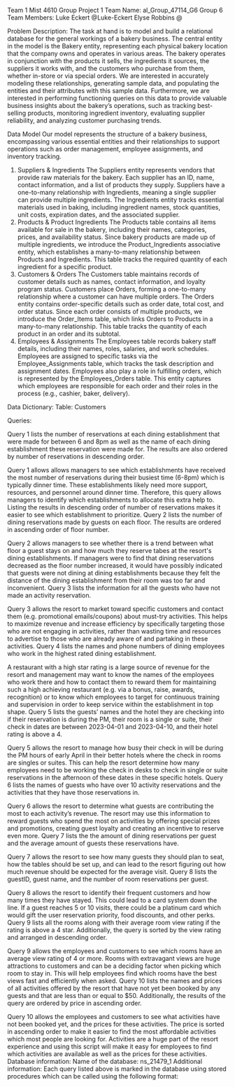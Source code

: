 Team 1 Mist 4610 Group Project 1
Team Name:
al_Group_47114_G6 Group 6
Team Members:
Luke Eckert @Luke-Eckert 
Elyse Robbins @


Problem Description:
The task at hand is to model and build a relational database for the general workings of a bakery business. The central entity in the model is the Bakery entity, representing each physical bakery location that the company owns and operates in various areas. The bakery operates in conjunction with the products it sells, the ingredients it sources, the suppliers it works with, and the customers who purchase from them, whether in-store or via special orders.
We are interested in accurately modeling these relationships, generating sample data, and populating the entities and their attributes with this sample data. Furthermore, we are interested in performing functioning queries on this data to provide valuable business insights about the bakery’s operations, such as tracking best-selling products, monitoring ingredient inventory, evaluating supplier reliability, and analyzing customer purchasing trends.


Data Model
Our model represents the structure of a bakery business, encompassing various essential entities and their relationships to support operations such as order management, employee assignments, and inventory tracking.
1. Suppliers & Ingredients
The Suppliers entity represents vendors that provide raw materials for the bakery. Each supplier has an ID, name, contact information, and a list of products they supply. Suppliers have a one-to-many relationship with Ingredients, meaning a single supplier can provide multiple ingredients.
The Ingredients entity tracks essential materials used in baking, including ingredient names, stock quantities, unit costs, expiration dates, and the associated supplier.
2. Products & Product Ingredients
The Products table contains all items available for sale in the bakery, including their names, categories, prices, and availability status. Since bakery products are made up of multiple ingredients, we introduce the Product_Ingredients associative entity, which establishes a many-to-many relationship between Products and Ingredients. This table tracks the required quantity of each ingredient for a specific product.
3. Customers & Orders
The Customers table maintains records of customer details such as names, contact information, and loyalty program status. Customers place Orders, forming a one-to-many relationship where a customer can have multiple orders.
The Orders entity contains order-specific details such as order date, total cost, and order status. Since each order consists of multiple products, we introduce the Order_Items table, which links Orders to Products in a many-to-many relationship. This table tracks the quantity of each product in an order and its subtotal.
4. Employees & Assignments
The Employees table records bakery staff details, including their names, roles, salaries, and work schedules. Employees are assigned to specific tasks via the Employee_Assignments table, which tracks the task description and assignment dates.
Employees also play a role in fulfilling orders, which is represented by the Employees_Orders table. This entity captures which employees are responsible for each order and their roles in the process (e.g., cashier, baker, delivery).



Data Dictionary:
Table: Customers















Queries:

Query 1 lists the number of reservations at each dining establishment that were made for between 6 and 8pm as well as the name of each dining establishment these reservation were made for. The results are also ordered by number of reservations in descending order.

Query 1 allows allows managers to see which establishments have received the most number of reservations during their busiest time (6-8pm) which is typically dinner time. These establishments likely need more support, resources, and personnel around dinner time. Therefore, this query allows managers to identify which establishments to allocate this extra help to. Listing the results in descending order of number of reservations makes it easier to see which establishment to prioritize.
Query 2 lists the number of dining reservations made by guests on each floor. The results are ordered in ascending order of floor number.

Query 2 allows managers to see whether there is a trend between what floor a guest stays on and how much they reserve tabes at the resort's dining establishments. If managers were to find that dining reservations decreased as the floor number increased, it would have possibly indicated that guests were not dining at dining establishments because they felt the distance of the dining establishment from their room was too far and inconvenient.
Query 3 lists the information for all the guests who have not made an activity reservation.

Query 3 allows the resort to market toward specific customers and contact them (e.g. promotional emails/coupons) about must-try activities. This helps to maximize revenue and increase efficiency by specifically targeting those who are not engaging in activities, rather than wasting time and resources to advertise to those who are already aware of and partaking in these activities.
Query 4 lists the names and phone numbers of dining employees who work in the highest rated dining establishment.

A restaurant with a high star rating is a large source of revenue for the resort and management may want to know the names of the employees who work there and how to contact them to reward them for maintaining such a high achieving restaurant (e.g. via a bonus, raise, awards, recognition) or to know which employees to target for continuous training and supervision in order to keep service within the establishment in top shape.
Query 5 lists the guests’ names and the hotel they are checking into if their reservation is during the PM, their room is a single or suite, their check in dates are between 2023-04-01 and 2023-04-10, and their hotel rating is above a 4.

Query 5 allows the resort to manage how busy their check in will be during the PM hours of early April in their better hotels where the check in rooms are singles or suites. This can help the resort determine how many employees need to be working the check in desks to check in single or suite reservations in the afternoon of these dates in these specific hotels.
Query 6 lists the names of guests who have over 10 activity reservations and the activities that they have those reservations in.

Query 6 allows the resort to determine what guests are contributing the most to each activity’s revenue. The resort may use this information to reward guests who spend the most on activities by offering special prizes and promotions, creating guest loyalty and creating an incentive to reserve even more.
Query 7 lists the the amount of dining reservations per guest and the average amount of guests these reservations have.

Query 7 allows the resort to see how many guests they should plan to seat, how the tables should be set up, and can lead to the resort figuring out how much revenue should be expected for the average visit.
Query 8 lists the guestID, guest name, and the number of room reservations per guest.

Query 8 allows the resort to identify their frequent customers and how many times they have stayed. This could lead to a card system down the line. If a guest reaches 5 or 10 visits, there could be a platinum card which would gift the user reservation priority, food discounts, and other perks.
Query 9 lists all the rooms along with their average room view rating if the rating is above a 4 star. Additionally, the query is sorted by the view rating and arranged in descending order.

Query 9 allows the employees and customers to see which rooms have an average view rating of 4 or more. Rooms with extravagant views are huge attractions to customers and can be a deciding factor when picking which room to stay in. This will help employees find which rooms have the best views fast and efficiently when asked.
Query 10 lists the names and prices of all activities offered by the resort that have not yet been booked by any guests and that are less than or equal to $50. Additionally, the results of the query are ordered by price in ascending order.

Query 10 allows the employees and customers to see what activities have not been booked yet, and the prices for these activities. The price is sorted in ascending order to make it easier to find the most affordable activities which most people are looking for. Activities are a huge part of the resort experience and using this script will make it easy for employees to find which activities are available as well as the prices for these activities.
Database information:
Name of the database: ns_21479_1
Additional information: Each query listed above is marked in the database using stored procedures which can be called using the following format:
